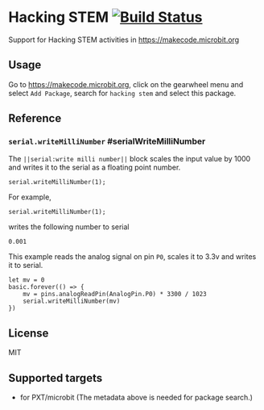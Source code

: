 # Hacking STEM [![Build Status](https://travis-ci.org/Microsoft/pxt-hacking-stem.svg?branch=master)](https://travis-ci.org/Microsoft/pxt-hacking-stem)

Support for Hacking STEM activities in https://makecode.microbit.org

## Usage

Go to https://makecode.microbit.org, click on the gearwheel menu and select ``Add Package``, search for ``hacking stem`` and select this package.

## Reference

### ``serial.writeMilliNumber`` #serialWriteMilliNumber

The ``||serial:write milli number||`` block scales the input value by 1000 and writes it to the serial as a floating point number.

```sig
serial.writeMilliNumber(1);
```

For example,

```blocks
serial.writeMilliNumber(1);
```

writes the following number to serial

    0.001

This example reads the analog signal on pin ``P0``, scales it to 3.3v and writes it to serial.

```blocks
let mv = 0
basic.forever(() => {
    mv = pins.analogReadPin(AnalogPin.P0) * 3300 / 1023
    serial.writeMilliNumber(mv)
})
```

## License

MIT

## Supported targets

* for PXT/microbit
(The metadata above is needed for package search.)


